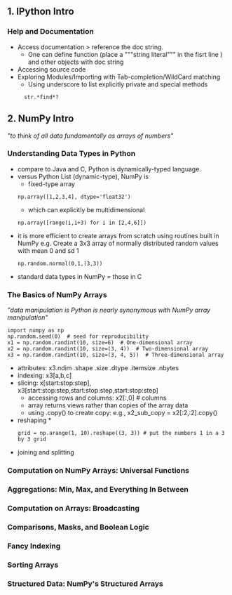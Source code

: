 ## 1. IPython Intro
### Help and Documentation
* Access documentation > reference the doc string.
	* One can define function (place a """string literal""" in the fisrt line ) and other objects with doc string
* Accessing source code
* Exploring Modules/Importing with Tab-completion/WildCard matching
	* Using underscore to list explicitly private and special methods
  ```
    str.*find*?
  ```
## 2. NumPy Intro
*"to think of all data fundamentally as arrays of numbers"*
### Understanding Data Types in Python
* compare to Java and C, Python is dynamically-typed language.
* versus Python List (dynamic-type), NumPy is
	* fixed-type array
	```
	np.array([1,2,3,4], dtype='float32')
	```
	* which can explicitly be multidimensional
	```
	np.array([range(i,i+3) for i in [2,4,6]])
	```
* it is more efficient to create arrays from scratch using routines built in NumPy
	e.g. Create a 3x3 array of normally distributed random values with mean 0 and sd 1
	```
	np.random.normal(0,1,(3,3))
	```
* standard data types in NumPy = those in C
### The Basics of NumPy Arrays
*"data manipulation is Python is nearly synonymous with NumPy array manipulation"*
```
import numpy as np
np.random.seed(0)  # seed for reproducibility
x1 = np.random.randint(10, size=6)  # One-dimensional array
x2 = np.random.randint(10, size=(3, 4))  # Two-dimensional array
x3 = np.random.randint(10, size=(3, 4, 5))  # Three-dimensional array
```
* attributes: x3.ndim .shape .size .dtype .itemsize .nbytes
* indexing: x3[a,b,c]
* slicing: x[start:stop:step], x3[start:stop:step,start:stop:step,start:stop:step]
	* accessing rows and columns: x2[:,0] # columns
	* array returns views rather than copies of the array data
	* using .copy() to create copy: e.g., x2_sub_copy = x2[:2,:2].copy()
* reshaping
	* 
	```
	grid = np.arange(1, 10).reshape((3, 3)) # put the numbers 1 in a 3 by 3 grid
	```
* joining and splitting
### Computation on NumPy Arrays: Universal Functions
### Aggregations: Min, Max, and Everything In Between
### Computation on Arrays: Broadcasting
### Comparisons, Masks, and Boolean Logic
### Fancy Indexing
### Sorting Arrays
### Structured Data: NumPy's Structured Arrays
